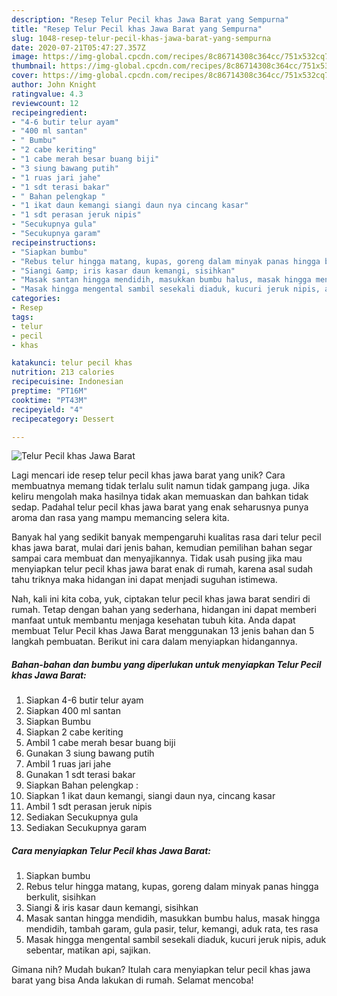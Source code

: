 ```yaml
---
description: "Resep Telur Pecil khas Jawa Barat yang Sempurna"
title: "Resep Telur Pecil khas Jawa Barat yang Sempurna"
slug: 1048-resep-telur-pecil-khas-jawa-barat-yang-sempurna
date: 2020-07-21T05:47:27.357Z
image: https://img-global.cpcdn.com/recipes/8c86714308c364cc/751x532cq70/telur-pecil-khas-jawa-barat-foto-resep-utama.jpg
thumbnail: https://img-global.cpcdn.com/recipes/8c86714308c364cc/751x532cq70/telur-pecil-khas-jawa-barat-foto-resep-utama.jpg
cover: https://img-global.cpcdn.com/recipes/8c86714308c364cc/751x532cq70/telur-pecil-khas-jawa-barat-foto-resep-utama.jpg
author: John Knight
ratingvalue: 4.3
reviewcount: 12
recipeingredient:
- "4-6 butir telur ayam"
- "400 ml santan"
- " Bumbu"
- "2 cabe keriting"
- "1 cabe merah besar buang biji"
- "3 siung bawang putih"
- "1 ruas jari jahe"
- "1 sdt terasi bakar"
- " Bahan pelengkap "
- "1 ikat daun kemangi siangi daun nya cincang kasar"
- "1 sdt perasan jeruk nipis"
- "Secukupnya gula"
- "Secukupnya garam"
recipeinstructions:
- "Siapkan bumbu"
- "Rebus telur hingga matang, kupas, goreng dalam minyak panas hingga berkulit, sisihkan"
- "Siangi &amp; iris kasar daun kemangi, sisihkan"
- "Masak santan hingga mendidih, masukkan bumbu halus, masak hingga mendidih, tambah garam, gula pasir, telur, kemangi, aduk rata, tes rasa"
- "Masak hingga mengental sambil sesekali diaduk, kucuri jeruk nipis, aduk sebentar, matikan api, sajikan."
categories:
- Resep
tags:
- telur
- pecil
- khas

katakunci: telur pecil khas 
nutrition: 213 calories
recipecuisine: Indonesian
preptime: "PT16M"
cooktime: "PT43M"
recipeyield: "4"
recipecategory: Dessert

---
```



![Telur Pecil khas Jawa Barat](https://img-global.cpcdn.com/recipes/8c86714308c364cc/751x532cq70/telur-pecil-khas-jawa-barat-foto-resep-utama.jpg)

Lagi mencari ide resep telur pecil khas jawa barat yang unik? Cara membuatnya memang tidak terlalu sulit namun tidak gampang juga. Jika keliru mengolah maka hasilnya tidak akan memuaskan dan bahkan tidak sedap. Padahal telur pecil khas jawa barat yang enak seharusnya punya aroma dan rasa yang mampu memancing selera kita.



Banyak hal yang sedikit banyak mempengaruhi kualitas rasa dari telur pecil khas jawa barat, mulai dari jenis bahan, kemudian pemilihan bahan segar sampai cara membuat dan menyajikannya. Tidak usah pusing jika mau menyiapkan telur pecil khas jawa barat enak di rumah, karena asal sudah tahu triknya maka hidangan ini dapat menjadi suguhan istimewa.


Nah, kali ini kita coba, yuk, ciptakan telur pecil khas jawa barat sendiri di rumah. Tetap dengan bahan yang sederhana, hidangan ini dapat memberi manfaat untuk membantu menjaga kesehatan tubuh kita. Anda dapat membuat Telur Pecil khas Jawa Barat menggunakan 13 jenis bahan dan 5 langkah pembuatan. Berikut ini cara dalam menyiapkan hidangannya.

<!--inarticleads1-->

##### Bahan-bahan dan bumbu yang diperlukan untuk menyiapkan Telur Pecil khas Jawa Barat:

1. Siapkan 4-6 butir telur ayam
1. Siapkan 400 ml santan
1. Siapkan  Bumbu
1. Siapkan 2 cabe keriting
1. Ambil 1 cabe merah besar buang biji
1. Gunakan 3 siung bawang putih
1. Ambil 1 ruas jari jahe
1. Gunakan 1 sdt terasi bakar
1. Siapkan  Bahan pelengkap :
1. Siapkan 1 ikat daun kemangi, siangi daun nya, cincang kasar
1. Ambil 1 sdt perasan jeruk nipis
1. Sediakan Secukupnya gula
1. Sediakan Secukupnya garam




<!--inarticleads2-->

##### Cara menyiapkan Telur Pecil khas Jawa Barat:

1. Siapkan bumbu
1. Rebus telur hingga matang, kupas, goreng dalam minyak panas hingga berkulit, sisihkan
1. Siangi &amp; iris kasar daun kemangi, sisihkan
1. Masak santan hingga mendidih, masukkan bumbu halus, masak hingga mendidih, tambah garam, gula pasir, telur, kemangi, aduk rata, tes rasa
1. Masak hingga mengental sambil sesekali diaduk, kucuri jeruk nipis, aduk sebentar, matikan api, sajikan.




Gimana nih? Mudah bukan? Itulah cara menyiapkan telur pecil khas jawa barat yang bisa Anda lakukan di rumah. Selamat mencoba!
